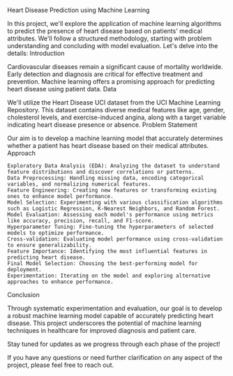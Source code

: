 Heart Disease Prediction using Machine Learning

In this project, we'll explore the application of machine learning algorithms to predict the presence of heart disease based on patients' medical attributes. We'll follow a structured methodology, starting with problem understanding and concluding with model evaluation. Let's delve into the details:
Introduction

Cardiovascular diseases remain a significant cause of mortality worldwide. Early detection and diagnosis are critical for effective treatment and prevention. Machine learning offers a promising approach for predicting heart disease using patient data.
Data

We'll utilize the Heart Disease UCI dataset from the UCI Machine Learning Repository. This dataset contains diverse medical features like age, gender, cholesterol levels, and exercise-induced angina, along with a target variable indicating heart disease presence or absence.
Problem Statement

Our aim is to develop a machine learning model that accurately determines whether a patient has heart disease based on their medical attributes.
Approach

    Exploratory Data Analysis (EDA): Analyzing the dataset to understand feature distributions and discover correlations or patterns.
    Data Preprocessing: Handling missing data, encoding categorical variables, and normalizing numerical features.
    Feature Engineering: Creating new features or transforming existing ones to enhance model performance.
    Model Selection: Experimenting with various classification algorithms such as Logistic Regression, K-Nearest Neighbors, and Random Forest.
    Model Evaluation: Assessing each model's performance using metrics like accuracy, precision, recall, and F1-score.
    Hyperparameter Tuning: Fine-tuning the hyperparameters of selected models to optimize performance.
    Cross-validation: Evaluating model performance using cross-validation to ensure generalizability.
    Feature Importance: Identifying the most influential features in predicting heart disease.
    Final Model Selection: Choosing the best-performing model for deployment.
    Experimentation: Iterating on the model and exploring alternative approaches to enhance performance.

Conclusion

Through systematic experimentation and evaluation, our goal is to develop a robust machine learning model capable of accurately predicting heart disease. This project underscores the potential of machine learning techniques in healthcare for improved diagnosis and patient care.

Stay tuned for updates as we progress through each phase of the project!

If you have any questions or need further clarification on any aspect of the project, please feel free to reach out.
